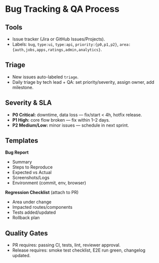 # Bug Tracking & QA Process

## Tools
- Issue tracker (Jira or GitHub Issues/Projects).
- Labels: `bug`, `type:ui`, `type:api`, `priority:{p0,p1,p2}`, `area:{auth,jobs,apps,ratings,admin,analytics}`.

## Triage
- New issues auto-labeled `triage`.
- Daily triage by tech lead + QA: set priority/severity, assign owner, add milestone.

## Severity & SLA
- **P0 Critical:** downtime, data loss — fix/start < 4h, hotfix release.
- **P1 High:** core flow broken — fix within 1–2 days.
- **P2 Medium/Low:** minor issues — schedule in next sprint.

## Templates
**Bug Report**
- Summary
- Steps to Reproduce
- Expected vs Actual
- Screenshots/Logs
- Environment (commit, env, browser)

**Regression Checklist** (attach to PR)
- Area under change
- Impacted routes/components
- Tests added/updated
- Rollback plan

## Quality Gates
- PR requires: passing CI, tests, lint, reviewer approval.
- Release requires: smoke test checklist, E2E run green, changelog updated.
